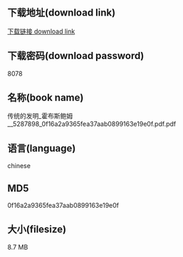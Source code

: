 ## 下载地址(download link)
[下载链接 download link](https://voluble-croquembouche-d321dc.netlify.app/?s=%E4%BC%A0%E7%BB%9F%E7%9A%84%E5%8F%91%E6%98%8E_%E9%9C%8D%E5%B8%83%E6%96%AF%E9%B2%8D%E5%A7%86__5287898_0f16a2a9365fea37aab0899163e19e0f.pdf)

## 下载密码(download password)
8078

## 名称(book name)
传统的发明_霍布斯鲍姆__5287898_0f16a2a9365fea37aab0899163e19e0f.pdf.pdf

## 语言(language)
chinese

## MD5
0f16a2a9365fea37aab0899163e19e0f

## 大小(filesize)
8.7 MB
